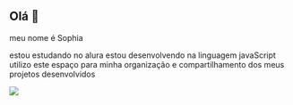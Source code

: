## Olá 👋
meu nome é Sophia

estou estudando no alura
estou desenvolvendo na linguagem javaScript
utilizo este espaço para minha organização e compartilhamento dos meus projetos desenvolvidos 

![](https://media.tenor.com/eP2gYNeZAAUAAAAM/baby-rapunzel.gif)

